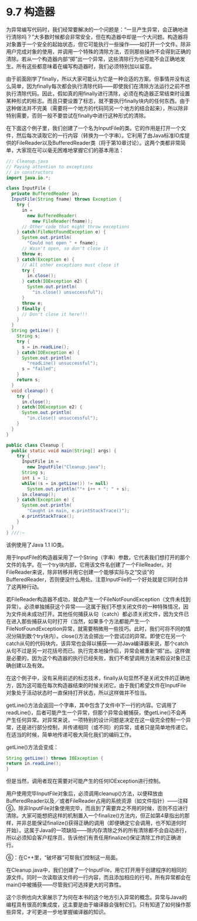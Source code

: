 # 9.7 构造器


为异常编写代码时，我们经常要解决的一个问题是：“一旦产生异常，会正确地进行清除吗？”大多数时候都会非常安全，但在构造器中却是一个大问题。构造器将对象置于一个安全的起始状态，但它可能执行一些操作——如打开一个文件。除非用户完成对象的使用，并调用一个特殊的清除方法，否则那些操作不会得到正确的清除。若从一个构造器内部“掷”出一个异常，这些清除行为也可能不会正确地发生。所有这些都意味着在编写构造器时，我们必须特别加以留意。

由于前面刚学了finally，所以大家可能认为它是一种合适的方案。但事情并没有这么简单，因为finally每次都会执行清除代码——即使我们在清除方法运行之前不想执行清除代码。因此，假如真的用finally进行清除，必须在构造器正常结束时设置某种形式的标志。而且只要设置了标志，就不要执行finally块内的任何东西。由于这种做法并不完美（需要将一个地方的代码同另一个地方的结合起来），所以除非特别需要，否则一般不要尝试在finally中进行这种形式的清除。

在下面这个例子里，我们创建了一个名为InputFile的类。它的作用是打开一个文件，然后每次读取它的一行内容（转换为一个字串）。它利用了由Java标准IO库提供的FileReader以及BufferedReader类（将于第10章讨论）。这两个类都非常简单，大家现在可以毫无困难地掌握它们的基本用法：

``` java
//: Cleanup.java
// Paying attention to exceptions
// in constructors
import java.io.*;

class InputFile {
  private BufferedReader in;
  InputFile(String fname) throws Exception {
    try {
      in = 
        new BufferedReader(
          new FileReader(fname));
      // Other code that might throw exceptions
    } catch(FileNotFoundException e) {
      System.out.println(
        "Could not open " + fname);
      // Wasn't open, so don't close it
      throw e;
    } catch(Exception e) {
      // All other exceptions must close it
      try {
        in.close();
      } catch(IOException e2) {
        System.out.println(
          "in.close() unsuccessful");
      }
      throw e;
    } finally {
      // Don't close it here!!!
    }
  }
  String getLine() {
    String s;
    try {
      s = in.readLine();
    } catch(IOException e) {
      System.out.println(
        "readLine() unsuccessful");
      s = "failed";
    }
    return s;
  }
  void cleanup() {
    try {
      in.close();
    } catch(IOException e2) {
      System.out.println(
        "in.close() unsuccessful");
    }
  }
}

public class Cleanup {
  public static void main(String[] args) {
    try {
      InputFile in = 
        new InputFile("Cleanup.java");
      String s;
      int i = 1;
      while((s = in.getLine()) != null)
        System.out.println(""+ i++ + ": " + s);
      in.cleanup();
    } catch(Exception e) {
      System.out.println(
        "Caught in main, e.printStackTrace()");
      e.printStackTrace();
    }
  }
} ///:~
```

该例使用了Java 1.1 IO类。

用于InputFile的构造器采用了一个String（字串）参数，它代表我们想打开的那个文件的名字。在一个try块内部，它用该文件名创建了一个FileReader。对FileReader来说，除非转移并用它创建一个能够实际与之“交谈”的BufferedReader，否则便没什么用处。注意InputFile的一个好处就是它同时合并了这两种行动。

若FileReader构造器不成功，就会产生一个FileNotFoundException（文件未找到异常）。必须单独捕获这个异常——这属于我们不想关闭文件的一种特殊情况，因为文件尚未成功打开。其他任何捕获从句（catch）都必须关闭文件，因为文件已在进入那些捕获从句时打开（当然，如果多个方法都能产生一个FileNotFoundException异常，就需要稍微用一些技巧。此时，我们可将不同的情况分隔到数个try块内）。close()方法会掷出一个尝试过的异常。即使它在另一个catch从句的代码块内，该异常也会得以捕获——对Java编译器来说，那个catch从句不过是另一对花括号而已。执行完本地操作后，异常会被重新“掷”出。这样做是必要的，因为这个构造器的执行已经失败，我们不希望调用方法来假设对象已正确创建以及有效。

在这个例子中，没有采用前述的标志技术，finally从句显然不是关闭文件的正确地方，因为这可能在每次构造器结束的时候关闭它。由于我们希望文件在InputFile对象处于活动状态时一直保持打开状态，所以这样做并不恰当。

getLine()方法会返回一个字串，其中包含了文件中下一行的内容。它调用了readLine()，后者可能产生一个异常，但那个异常会被捕获，使getLine()不会再产生任何异常。对异常来说，一项特别的设计问题是决定在这一级完全控制一个异常，还是进行部分控制，并传递相同（或不同）的异常，或者只是简单地传递它。在适当的时候，简单地传递可极大简化我们的编码工作。

getLine()方法会变成：

``` java
String getLine() throws IOException {
return in.readLine();
}
```

但是当然，调用者现在需要对可能产生的任何IOException进行控制。

用户使用完毕InputFile对象后，必须调用cleanup()方法，以便释放由BufferedReader以及／或者FileReader占用的系统资源（如文件指针）——注释⑥。除非InputFile对象使用完毕，而且到了需要弃之不用的时候，否则不应进行清除。大家可能想把这样的机制置入一个finalize()方法内，但正如第4章指出的那样，并非总能保证finalize()获得正确的调用（即便确定它会调用，也不知道何时开始）。这属于Java的一项缺陷——除内存清除之外的所有清除都不会自动进行，所以必须知会客户程序员，告诉他们有责任用finalize()保证清除工作的正确进行。

⑥：在C++里，“破坏器”可帮我们控制这一局面。

在Cleanup.java中，我们创建了一个InputFile，用它打开用于创建程序的相同的源文件。同时一次读取该文件的一行内容，而且添加相应的行号。所有异常都会在main()中被捕获——尽管我们可选择更大的可靠性。

这个示例也向大家展示了为何在本书的这个地方引入异常的概念。异常与Java的编程具有很高的集成度，这主要是由于编译器会强制它们。只有知道了如何操作那些异常，才可更进一步地掌握编译器的知识。
